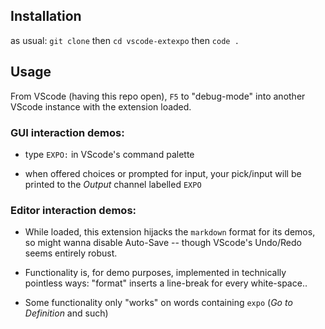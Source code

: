 ## Installation

as usual: `git clone` then `cd vscode-extexpo` then `code .`

## Usage

From VScode (having this repo open), `F5` to "debug-mode" into another VScode instance with the extension loaded.

### GUI interaction demos:
* type `EXPO:` in VScode's command palette

* when offered choices or prompted for input, your pick/input will be printed to the *Output* channel labelled `EXPO`

### Editor interaction demos:

* While loaded, this extension hijacks the `markdown` format for its demos, so might wanna disable Auto-Save -- though VScode's Undo/Redo seems entirely robust.

* Functionality is, for demo purposes, implemented in technically pointless ways: "format" inserts a line-break for every white-space..

* Some functionality only "works" on words containing `expo` (*Go to Definition* and such)
